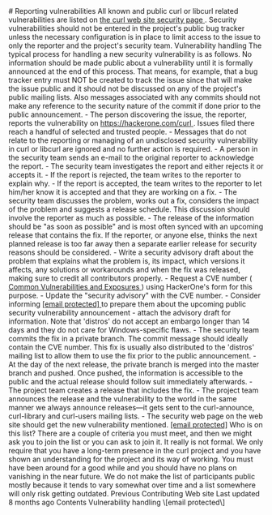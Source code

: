 <a href="layout.html" class="navButton-94f2579c--pageItemWithChildrenNested-2c5d8183--navButtonClickable-161b88ca">
</a>
<a href="options.html" class="navButton-94f2579c--pageItemWithChildrenNested-2c5d8183--navButtonClickable-161b88ca">
</a>
<a href="style.html" class="navButton-94f2579c--pageItemWithChildrenNested-2c5d8183--navButtonClickable-161b88ca">
</a>
<a href="contributing.html" class="navButton-94f2579c--pageItemWithChildrenNested-2c5d8183--navButtonClickable-161b88ca">
</a>
<a href="reportvuln.html" class="navButton-94f2579c--pageItemWithChildrenNested-2c5d8183--navButtonClickable-161b88ca--navButtonOpened-6a88552e">
</a>
<a href="web.html" class="navButton-94f2579c--pageItemWithChildrenNested-2c5d8183--navButtonClickable-161b88ca">
</a>
# <span class="text-4505230f--DisplayH900-bfb998fa--textContentFamily-49a318e1">Reporting vulnerabilities</span>
<span class="text-4505230f--UIH300-2063425d--textUIFamily-5ebd8e40--text-8ee2c8b2">
</span>
<span class="text-4505230f--UIH300-2063425d--textUIFamily-5ebd8e40--text-8ee2c8b2">
</span>
<span class="text-4505230f--TextH400-3033861f--textContentFamily-49a318e1">
<span data-key="443a57f54eba47adbe3478de3f02d9fa">
<span data-offset-key="443a57f54eba47adbe3478de3f02d9fa:0">All known and public curl or libcurl related vulnerabilities are listed on </span>
</span>
<a href="https://curl.se/docs/security.html" class="link-a079aa82--primary-53a25e66--link-faf6c434">
<span data-key="008b0f63704f4e75bf1d8e3effa321b9">
<span data-offset-key="008b0f63704f4e75bf1d8e3effa321b9:0">the curl web site security page</span>
</span>
</a>
<span data-key="9f445ab3bd7849d790dff635f8499d37">
<span data-offset-key="9f445ab3bd7849d790dff635f8499d37:0">.</span>
</span>
</span>
<span class="text-4505230f--TextH400-3033861f--textContentFamily-49a318e1">
<span data-key="7f00125dca9e4717a342b494910c9e93">
<span data-offset-key="7f00125dca9e4717a342b494910c9e93:0">Security vulnerabilities should not be entered in the project's public bug tracker unless the necessary configuration is in place to limit access to the issue to only the reporter and the project's security team.</span>
</span>
</span>
<span class="text-4505230f--HeadingH700-04e1a2a3--textContentFamily-49a318e1">
<span data-key="2551557298cd4aaa890265ba022ad622">
<span data-offset-key="2551557298cd4aaa890265ba022ad622:0">Vulnerability handling</span>
</span>
</span>
<span class="text-4505230f--TextH400-3033861f--textContentFamily-49a318e1">
<span data-key="d853eafbe3cc46b389938f5173b9efa1">
<span data-offset-key="d853eafbe3cc46b389938f5173b9efa1:0">The typical process for handling a new security vulnerability is as follows.</span>
</span>
</span>
<span class="text-4505230f--TextH400-3033861f--textContentFamily-49a318e1">
<span data-key="8212e23b8c264669a56c7a0fd19a0639">
<span data-offset-key="8212e23b8c264669a56c7a0fd19a0639:0">No information should be made public about a vulnerability until it is formally announced at the end of this process. That means, for example, that a bug tracker entry must NOT be created to track the issue since that will make the issue public and it should not be discussed on any of the project's public mailing lists. Also messages associated with any commits should not make any reference to the security nature of the commit if done prior to the public announcement.</span>
</span>
</span>- <span class="text-4505230f--TextH400-3033861f--textContentFamily-49a318e1">
<span data-key="5369160656f94128a05adc802f35583c">
<span data-offset-key="5369160656f94128a05adc802f35583c:0">The person discovering the issue, the reporter, reports the vulnerability on </span>
</span>
<a href="https://hackerone.com/curl" class="link-a079aa82--primary-53a25e66--link-faf6c434">
<span data-key="15626069a10849868953935be4500489">
<span data-offset-key="15626069a10849868953935be4500489:0">https://hackerone.com/curl</span>
</span>
</a>
<span data-key="b2de34cd5efe40cab2a1790d118402bb">
<span data-offset-key="b2de34cd5efe40cab2a1790d118402bb:0">. Issues filed there reach a handful of selected and trusted people.</span>
</span>
</span>- <span class="text-4505230f--TextH400-3033861f--textContentFamily-49a318e1">
<span data-key="578cdb7abf4349e29832adb498842217">
<span data-offset-key="578cdb7abf4349e29832adb498842217:0">Messages that do not relate to the reporting or managing of an undisclosed security vulnerability in curl or libcurl are ignored and no further action is required.</span>
</span>
</span>- <span class="text-4505230f--TextH400-3033861f--textContentFamily-49a318e1">
<span data-key="7a0d3fddb11d4d72bae3052a351b97ba">
<span data-offset-key="7a0d3fddb11d4d72bae3052a351b97ba:0">A person in the security team sends an e-mail to the original reporter to acknowledge the report.</span>
</span>
</span>- <span class="text-4505230f--TextH400-3033861f--textContentFamily-49a318e1">
<span data-key="4b3315a907c5414294043ebdaef513cc">
<span data-offset-key="4b3315a907c5414294043ebdaef513cc:0">The security team investigates the report and either rejects it or accepts it.</span>
</span>
</span>- <span class="text-4505230f--TextH400-3033861f--textContentFamily-49a318e1">
<span data-key="1721ea02798a4e77b742066ca9a9a5b9">
<span data-offset-key="1721ea02798a4e77b742066ca9a9a5b9:0">If the report is rejected, the team writes to the reporter to explain why.</span>
</span>
</span>- <span class="text-4505230f--TextH400-3033861f--textContentFamily-49a318e1">
<span data-key="8cd6ae693bd74572ba0ded4a255a9e34">
<span data-offset-key="8cd6ae693bd74572ba0ded4a255a9e34:0">If the report is accepted, the team writes to the reporter to let him/her know it is accepted and that they are working on a fix.</span>
</span>
</span>- <span class="text-4505230f--TextH400-3033861f--textContentFamily-49a318e1">
<span data-key="08ae23a518d6477abf0da8e8ab0c46af">
<span data-offset-key="08ae23a518d6477abf0da8e8ab0c46af:0">The security team discusses the problem, works out a fix, considers the impact of the problem and suggests a release schedule. This discussion should involve the reporter as much as possible.</span>
</span>
</span>- <span class="text-4505230f--TextH400-3033861f--textContentFamily-49a318e1">
<span data-key="7fd20831fa7d4894a5de84824c11043e">
<span data-offset-key="7fd20831fa7d4894a5de84824c11043e:0">The release of the information should be "as soon as possible" and is most often synced with an upcoming release that contains the fix. If the reporter, or anyone else, thinks the next planned release is too far away then a separate earlier release for security reasons should be considered.</span>
</span>
</span>- <span class="text-4505230f--TextH400-3033861f--textContentFamily-49a318e1">
<span data-key="42a69653010646b382d24cc89ab6f4b3">
<span data-offset-key="42a69653010646b382d24cc89ab6f4b3:0">Write a security advisory draft about the problem that explains what the problem is, its impact, which versions it affects, any solutions or workarounds and when the fix was released, making sure to credit all contributors properly.</span>
</span>
</span>- <span class="text-4505230f--TextH400-3033861f--textContentFamily-49a318e1">
<span data-key="0f907b37b96740c0ba57609234bfd4a3">
<span data-offset-key="0f907b37b96740c0ba57609234bfd4a3:0">Request a CVE number (</span>
</span>
<a href="https://en.wikipedia.org/wiki/Common_Vulnerabilities_and_Exposures" class="link-a079aa82--primary-53a25e66--link-faf6c434">
<span data-key="dd635d746d09439bb6473e130c4ec9f6">
<span data-offset-key="dd635d746d09439bb6473e130c4ec9f6:0">Common Vulnerabilities and Exposures</span>
</span>
</a>
<span data-key="f372ec6eb8f34664a96cd744f086711c">
<span data-offset-key="f372ec6eb8f34664a96cd744f086711c:0">) using HackerOne's form for this purpose.</span>
</span>
</span>- <span class="text-4505230f--TextH400-3033861f--textContentFamily-49a318e1">
<span data-key="69fb84f19b584a60b35b6faab1888d93">
<span data-offset-key="69fb84f19b584a60b35b6faab1888d93:0">Update the "security advisory" with the CVE number.</span>
</span>
</span>- <span class="text-4505230f--TextH400-3033861f--textContentFamily-49a318e1">
<span data-key="0f803c7880a642a191aad600e4f09662">
<span data-offset-key="0f803c7880a642a191aad600e4f09662:0">Consider informing </span>
</span>
<a href="https://oss-security.openwall.org/wiki/mailing-lists/distros" class="link-a079aa82--primary-53a25e66--link-faf6c434">
<span data-key="f03ab55977c04cc4b5f6c6c0b11a5530">
<span data-offset-key="f03ab55977c04cc4b5f6c6c0b11a5530:0">
<span class="__cf_email__" data-cfemail="9ffbf6ecebedf0ecdff0effaf1e8fef3f3">[email protected]</span>
</span>
</span>
</a>
<span data-key="9aea5fc287994da7ba521b729613008d">
<span data-offset-key="9aea5fc287994da7ba521b729613008d:0"> to prepare them about the upcoming public security vulnerability announcement - attach the advisory draft for information. Note that 'distros' do not accept an embargo longer than 14 days and they do not care for Windows-specific flaws.</span>
</span>
</span>- <span class="text-4505230f--TextH400-3033861f--textContentFamily-49a318e1">
<span data-key="88a10b89fa3344df82d1b3a1c352a72b">
<span data-offset-key="88a10b89fa3344df82d1b3a1c352a72b:0">The security team commits the fix in a private branch. The commit message should ideally contain the CVE number. This fix is usually also distributed to the 'distros' mailing list to allow them to use the fix prior to the public announcement.</span>
</span>
</span>- <span class="text-4505230f--TextH400-3033861f--textContentFamily-49a318e1">
<span data-key="e0d0f991d5414c98ad2fc70196d8637c">
<span data-offset-key="e0d0f991d5414c98ad2fc70196d8637c:0">At the day of the next release, the private branch is merged into the master branch and pushed. Once pushed, the information is accessible to the public and the actual release should follow suit immediately afterwards.</span>
</span>
</span>- <span class="text-4505230f--TextH400-3033861f--textContentFamily-49a318e1">
<span data-key="674782b5a9e7436a84bbe589723c5ef8">
<span data-offset-key="674782b5a9e7436a84bbe589723c5ef8:0">The project team creates a release that includes the fix.</span>
</span>
</span>- <span class="text-4505230f--TextH400-3033861f--textContentFamily-49a318e1">
<span data-key="7e7ca4a77ded41a9be610b0b4c8687c5">
<span data-offset-key="7e7ca4a77ded41a9be610b0b4c8687c5:0">The project team announces the release and the vulnerability to the world in the same manner we always announce releases—it gets sent to the curl-announce, curl-library and curl-users mailing lists.</span>
</span>
</span>- <span class="text-4505230f--TextH400-3033861f--textContentFamily-49a318e1">
<span data-key="033c9af657824531b293659d844fb041">
<span data-offset-key="033c9af657824531b293659d844fb041:0">The security web page on the web site should get the new vulnerability mentioned.</span>
</span>
</span>
<span class="text-4505230f--HeadingH700-04e1a2a3--textContentFamily-49a318e1">
<span data-key="ac705c36c1d54af4b9a9947c40fbe334">
<span data-offset-key="ac705c36c1d54af4b9a9947c40fbe334:0">
<a href="../cdn-cgi/l/email-protection.html" class="__cf_email__">[email protected]</a>
</span>
</span>
</span>
<span class="text-4505230f--TextH400-3033861f--textContentFamily-49a318e1">
<span data-key="b0fd2fc77dc74275b4c0d6c1149eb22c">
<span data-offset-key="b0fd2fc77dc74275b4c0d6c1149eb22c:0">Who is on this list? There are a couple of criteria you must meet, and then we might ask you to join the list or you can ask to join it. It really is not formal. We only require that you have a long-term presence in the curl project and you have shown an understanding for the project and its way of working. You must have been around for a good while and you should have no plans on vanishing in the near future.</span>
</span>
</span>
<span class="text-4505230f--TextH400-3033861f--textContentFamily-49a318e1">
<span data-key="9231c5e5669742eea7aa70e8b94238ef">
<span data-offset-key="9231c5e5669742eea7aa70e8b94238ef:0">We do not make the list of participants public mostly because it tends to vary somewhat over time and a list somewhere will only risk getting outdated.</span>
</span>
</span>
<a href="contributing.html" class="reset-3c756112--card-6570f064--whiteCard-fff091a4--cardPrevious-56a5e674">
</a>
<span class="text-4505230f--TextH200-a3425406--textContentFamily-49a318e1">Previous</span>
<span class="text-4505230f--UIH400-4e41e82a--textContentFamily-49a318e1">Contributing</span>
<a href="web.html" class="reset-3c756112--card-6570f064--whiteCard-fff091a4--cardNext-19241c42">
</a>
<span class="text-4505230f--UIH400-4e41e82a--textContentFamily-49a318e1">Web site</span>
<span class="text-4505230f--TextH200-a3425406--textContentFamily-49a318e1">Last updated 8 months ago</span>
<span class="text-4505230f--InfoH100-1e92e1d1--textContentFamily-49a318e1">Contents</span>
<a href="reportvuln.html#vulnerability-handling" class="reset-3c756112--menuItem-aa02f6ec--menuItemLight-757d5235--menuItemInline-173bdf97--pageTocItem-f4427024">
</a>
<span class="text-4505230f--UIH300-2063425d--textContentFamily-49a318e1">
<span class="text-4505230f--UIH200-50ead35f--textContentFamily-49a318e1">Vulnerability handling</span>
</span>
<a href="reportvuln.html#curl-security-haxx-se" class="reset-3c756112--menuItem-aa02f6ec--menuItemLight-757d5235--menuItemInline-173bdf97--pageTocItem-f4427024">
</a>
<span class="text-4505230f--UIH300-2063425d--textContentFamily-49a318e1">
<span class="text-4505230f--UIH200-50ead35f--textContentFamily-49a318e1">
<span class="__cf_email__" data-cfemail="b9dacccbd594cadcdacccbd0cdc0f9d1d8c1c197cadc">\[email protected\]</span>
</span>
</span>

